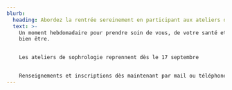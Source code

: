 ```yaml
---
blurb:
  heading: Abordez la rentrée sereinement en participant aux ateliers de sophrologie.
  text: >-
    Un moment hebdomadaire pour prendre soin de vous, de votre santé et de votre
    bien être.


    Les ateliers de sophrologie reprennent dès le 17 septembre


    Renseignements et inscriptions dès maintenant par mail ou téléphone
---
```


